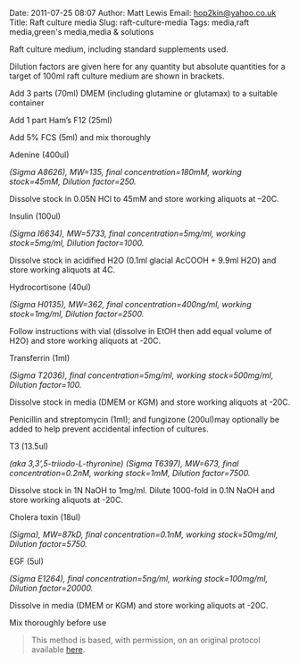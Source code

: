 Date: 2011-07-25 08:07
Author: Matt Lewis
Email: hop2kin@yahoo.co.uk
Title: Raft culture media
Slug: raft-culture-media
Tags: media,raft media,green&#39;s media,media &amp; solutions

Raft culture medium, including standard supplements used. 

Dilution factors are given here for any quantity but absolute quantities for a target of 100ml raft culture medium are shown in brackets.









Add 3 parts (70ml) DMEM (including glutamine or glutamax) to a suitable container



Add  1 part Ham’s F12 (25ml)



Add 5% FCS (5ml) and mix thoroughly



Adenine (400ul)

_(Sigma A8626), MW=135, final concentration=180mM,  working stock=45mM, Dilution factor=250._

Dissolve stock in 0.05N HCl to 45mM and store working aliquots at –20C. 



Insulin (100ul)

_(Sigma I6634), MW=5733, final concentration=5mg/ml,  working stock=5mg/ml, Dilution factor=1000._

Dissolve stock in acidified H2O (0.1ml glacial AcCOOH + 9.9ml H2O) and store working aliquots at 4C. 



Hydrocortisone (40ul)

_(Sigma H0135), MW=362, final concentration=400ng/ml,  working stock=1mg/ml, Dilution factor=2500._

Follow instructions with vial (dissolve in EtOH then add equal volume of H2O) and store working aliquots at -20C.





Transferrin (1ml)

_(Sigma T2036), final concentration=5mg/ml,  working stock=500mg/ml, Dilution factor=100._

Dissolve stock in media (DMEM or KGM) and store working aliquots at -20C.




Penicillin and streptomycin (1ml); and fungizone (200ul)may optionally be added to help prevent accidental infection of cultures.



T3 (13.5ul)

_(aka 3,3’,5-triiodo-L-thyronine) (Sigma T6397), MW=673, final concentration=0.2nM,  working stock=1mM, Dilution factor=7500._

Dissolve stock in 1N NaOH to 1mg/ml. Dilute 1000-fold in 0.1N NaOH and store working aliquots at -20C.



Cholera toxin (18ul)

_(Sigma), MW=87kD, final concentration=0.1nM,  working stock=50mg/ml, Dilution factor=5750._



EGF (5ul)

_(Sigma E1264), final concentration=5ng/ml,  working stock=100mg/ml, Dilution factor=20000._

Dissolve in media (DMEM or KGM) and store working aliquots at -20C.



Mix thoroughly before use







>This method is based, with permission, on an original protocol available [here](http://methodbook.net/cellcult/raftmed.html).

